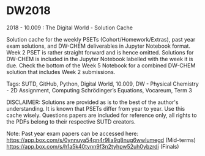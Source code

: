 # DW2018
2018 - 10.009 : The Digital World - Solution Cache 

Solution cache for the weekly PSETs (Cohort/Homework/Extras), past year exam solutions, and DW-CHEM deliverables in Jupyter Notebook format. 
Week 2 PSET is rather straight forward and is hence omitted.
Solutions for DW-CHEM is included in the Jupyter Notebook labelled with the week it is due.
Check the bottom of the Week 5 Notebook for a combined DW-CHEM solution that includes Week 2 submissions.

Tags: SUTD, GitHub, Python, Digital World, 10.009, DW - Physical Chemistry - 2D Assignment, Computing Schrödinger’s Equations, Vocareum, Term 3

DISCLAIMER: Solutions are provided as is to the best of the author's understanding. It is known that PSETs differ from year to year. Use this cache wisely. Questions papers are included for reference only, all rights to the PDFs belong to their respective SUTD creators.

Note: Past year exam papers can be accessed here:
https://app.box.com/s/0ynnuya54qn4r9lia9q8nug6wwlumegd (Mid-terms)
https://app.box.com/s/h1a5k40tynn9f3n2tyhpw52uh0ybzrdi (Finals)


